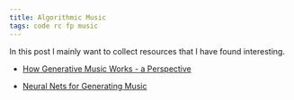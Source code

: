 ```yaml
---
title: Algorithmic Music
tags: code rc fp music
---
```


In this post I mainly want to collect resources that I have found interesting.

- [How Generative Music Works - a Perspective](https://teropa.info/loop/#/title)

- [Neural Nets for Generating Music](https://medium.com/artists-and-machine-intelligence/neural-nets-for-generating-music-f46dffac21c0)
